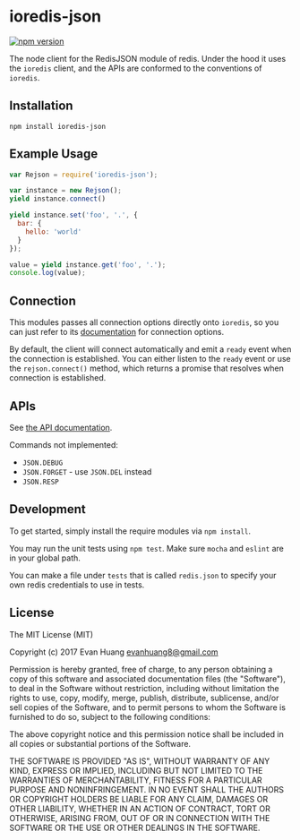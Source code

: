 # ioredis-json

[![npm version](https://badge.fury.io/js/ioredis-json.svg)](https://badge.fury.io/js/ioredis-json)

The node client for the RedisJSON module of redis. Under the hood it uses the `ioredis` client, and the APIs are conformed to the conventions of `ioredis`.

## Installation

```
npm install ioredis-json
```

## Example Usage

```javascript
var Rejson = require('ioredis-json');

var instance = new Rejson();
yield instance.connect()

yield instance.set('foo', '.', {
  bar: {
    hello: 'world'
  }
});

value = yield instance.get('foo', '.');
console.log(value);
```

## Connection

This modules passes all connection options directly onto `ioredis`, so you can just refer to its [documentation](https://github.com/luin/ioredis#connect-to-redis) for connection options.

By default, the client will connect automatically and emit a `ready` event when the connection is established. You can either listen to the `ready` event or use the `rejson.connect()` method, which returns a promise that resolves when connection is established.

## APIs

See [the API documentation](APIs.md).

Commands not implemented:

- `JSON.DEBUG`
- `JSON.FORGET` - use `JSON.DEL` instead
- `JSON.RESP`

## Development

To get started, simply install the require modules via `npm install`.

You may run the unit tests using `npm test`. Make sure `mocha` and `eslint` are in your global path.

You can make a file under `tests` that is called `redis.json` to specify your own redis credentials to use in tests.

## License

The MIT License (MIT)

Copyright (c) 2017 Evan Huang <evanhuang8@gmail.com>

Permission is hereby granted, free of charge, to any person obtaining a copy
of this software and associated documentation files (the "Software"), to deal
in the Software without restriction, including without limitation the rights
to use, copy, modify, merge, publish, distribute, sublicense, and/or sell
copies of the Software, and to permit persons to whom the Software is
furnished to do so, subject to the following conditions:

The above copyright notice and this permission notice shall be included in all
copies or substantial portions of the Software.

THE SOFTWARE IS PROVIDED "AS IS", WITHOUT WARRANTY OF ANY KIND, EXPRESS OR
IMPLIED, INCLUDING BUT NOT LIMITED TO THE WARRANTIES OF MERCHANTABILITY,
FITNESS FOR A PARTICULAR PURPOSE AND NONINFRINGEMENT. IN NO EVENT SHALL THE
AUTHORS OR COPYRIGHT HOLDERS BE LIABLE FOR ANY CLAIM, DAMAGES OR OTHER
LIABILITY, WHETHER IN AN ACTION OF CONTRACT, TORT OR OTHERWISE, ARISING FROM,
OUT OF OR IN CONNECTION WITH THE SOFTWARE OR THE USE OR OTHER DEALINGS IN THE
SOFTWARE.